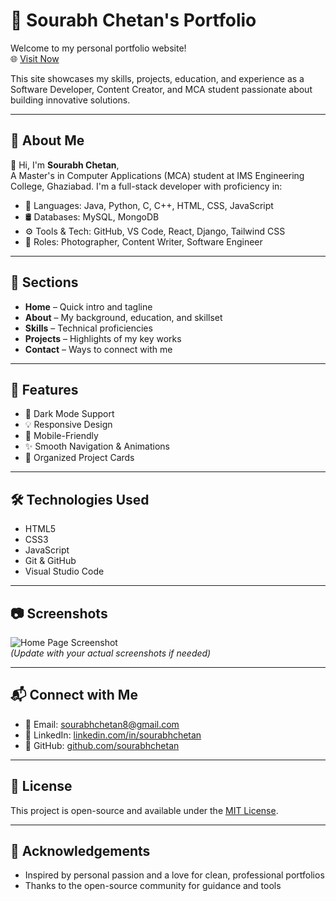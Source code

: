 # 💼 Sourabh Chetan's Portfolio

Welcome to my personal portfolio website!  
🌐 [Visit Now](https://sourabhchetan.github.io/portfolio/)

This site showcases my skills, projects, education, and experience as a Software Developer, Content Creator, and MCA student passionate about building innovative solutions.

---

## 🚀 About Me

👋 Hi, I'm **Sourabh Chetan**,  
A Master's in Computer Applications (MCA) student at IMS Engineering College, Ghaziabad. I'm a full-stack developer with proficiency in:

- 🔧 Languages: Java, Python, C, C++, HTML, CSS, JavaScript
- 🛢️ Databases: MySQL, MongoDB
- ⚙️ Tools & Tech: GitHub, VS Code, React, Django, Tailwind CSS
- 📸 Roles: Photographer, Content Writer, Software Engineer

---

## 📁 Sections

- **Home** – Quick intro and tagline
- **About** – My background, education, and skillset
- **Skills** – Technical proficiencies
- **Projects** – Highlights of my key works
- **Contact** – Ways to connect with me

---

## 📌 Features

- 🌙 Dark Mode Support  
- 💡 Responsive Design  
- 📱 Mobile-Friendly  
- ✨ Smooth Navigation & Animations  
- 📇 Organized Project Cards  

---

## 🛠️ Technologies Used

- HTML5
- CSS3
- JavaScript
- Git & GitHub
- Visual Studio Code

---

## 📷 Screenshots

![Home Page Screenshot](https://user-images.githubusercontent.com/your-screenshot-link/home.png)  
*(Update with your actual screenshots if needed)*

---

## 📬 Connect with Me

- 📧 Email: [sourabhchetan8@gmail.com](mailto:sourabhchetan8@gmail.com)
- 🔗 LinkedIn: [linkedin.com/in/sourabhchetan](https://linkedin.com/in/sourabhchetan)
- 🐙 GitHub: [github.com/sourabhchetan](https://github.com/sourabhchetan)

---

## 🧾 License

This project is open-source and available under the [MIT License](LICENSE).

---

## 🙏 Acknowledgements

- Inspired by personal passion and a love for clean, professional portfolios
- Thanks to the open-source community for guidance and tools

